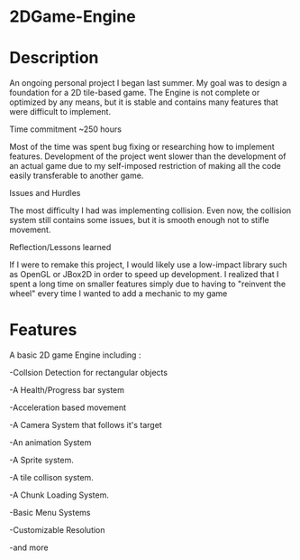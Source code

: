 # 2DGame-Engine


# Description
An ongoing personal project I began last summer. My goal was to design a foundation for a 2D tile-based game. The Engine is not complete or optimized by any means, but it is stable and contains many features that were difficult to implement.

Time commitment ~250 hours

Most of the time was spent bug fixing or researching how to implement features. 
Development of the project went slower than the development of an actual game due to my self-imposed restriction of making all the code easily transferable to another game.

Issues and Hurdles

The most difficulty I had was implementing collision. Even now, the collision system still contains some issues, but it is smooth enough not to stifle movement.

Reflection/Lessons learned

If I were to remake this project, I would likely use a low-impact library such as OpenGL or JBox2D in order to speed up development. I realized that I spent a long time on smaller features simply due to having to "reinvent the wheel" every time I wanted to add a mechanic to my game

# Features
A basic 2D game Engine including :

-Collsion Detection for rectangular objects

-A Health/Progress bar system

-Acceleration based movement

-A Camera System that follows it's target

-An animation System

-A Sprite system.

-A tile collison system.

-A Chunk Loading System.

-Basic Menu Systems

-Customizable Resolution

-and more
